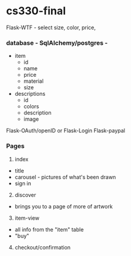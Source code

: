 # cs330-final


Flask-WTF - select size, color, price, 

### database - SqlAlchemy/postgres - 
* item
  * id
  * name
  * price
  * material
  * size
* descriptions
  * id 
  * colors
  * description
  * image
  
  


Flask-OAuth/openID or Flask-Login
Flask-paypal



### Pages
1. index
* title
* carousel - pictures of what's been drawn
* sign in

2. discover
* brings you to a page of more of artwork
  
3. item-view
* all info from the "item" table
* "buy"
    
4. checkout/confirmation
    
  
